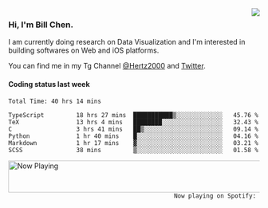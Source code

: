 <img  align="right" src="https://github-readme-stats.vercel.app/api?username=BillChen2k&show_icons=false&count_private=true&hide_title=true">

### Hi, I'm Bill Chen.

I am currently doing research on Data Visualization and I'm interested in building softwares on Web and iOS platforms.

You can find me in my Tg Channel [@Hertz2000](https://t.me/Hertz2000) and [Twitter](https://twitter.com/billchen2k).

#### Coding status last week

<!--START_SECTION:waka-->

```text
Total Time: 40 hrs 14 mins

TypeScript         18 hrs 27 mins  ███████████▒░░░░░░░░░░░░░   45.76 %
TeX                13 hrs 4 mins   ████████░░░░░░░░░░░░░░░░░   32.43 %
C                  3 hrs 41 mins   ██▒░░░░░░░░░░░░░░░░░░░░░░   09.14 %
Python             1 hr 40 mins    █░░░░░░░░░░░░░░░░░░░░░░░░   04.16 %
Markdown           1 hr 17 mins    ▓░░░░░░░░░░░░░░░░░░░░░░░░   03.21 %
SCSS               38 mins         ▒░░░░░░░░░░░░░░░░░░░░░░░░   01.58 %
```

<!--END_SECTION:waka-->


<div>
<a href="https://spotify-now-playing.billchen2k.vercel.app/now-playing?open">
   <img align="right" src="https://spotify-now-playing.billchen2k.vercel.app/now-playing" width="540" height="64" alt="Now Playing">
</a>
</div>

<div>
<p align="right"><code>Now playing on Spotify: </code></p>
</div>

<!--
**BillChen2K/BillChen2K** is a ✨ _special_ ✨ repository because its `README.md` (this file) appears on your GitHub profile.

Here are some ideas to get you started:

- 🔭 I’m currently working on ...
- 🌱 I’m currently learning ...
- 👯 I’m looking to collaborate on ...
- 🤔 I’m looking for help with ...
- 💬 Ask me about ...
- 📫 How to reach me: ...
- 😄 Pronouns: ...
- ⚡ Fun fact: ...
-->
